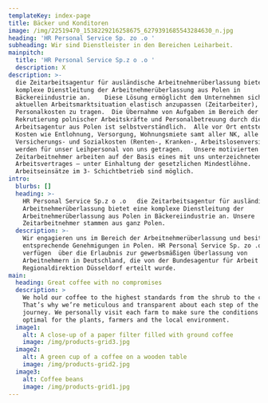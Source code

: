 ```yaml
---
templateKey: index-page
title: Bäcker und Konditoren
image: /img/22519470_1538229216258675_6279391685543284630_n.jpg
heading: 'HR Personal Service Sp. zo .o '
subheading: Wir sind Dienstleister in den Bereichen Leiharbeit.
mainpitch:
  title: 'HR Personal Service Sp.z o .o '
  description: X
description: >-
  die Zeitarbeitsagentur für ausländische Arbeitnehmerüberlassung bietet eine
  komplexe Dienstleitung der Arbeitnehmerüberlassung aus Polen in
  Bäckereiindustrie an.    Diese Lösung ermöglicht dem Unternehmen sich der
  aktuellen Arbeitsmarktsituation elastisch anzupassen (Zeitarbeiter), ohne
  Personalkosten zu tragen.  Die Übernahme von Aufgaben im Bereich der
  Rekrutierung polnischer Arbeitskräfte und Personalbetreuung durch die
  Arbeitsagentur aus Polen ist selbstverständlich.  Alle vor Ort entstehenden
  Kosten wie Entlohnung, Versorgung, Wohnungsmiete samt aller NK, alle Lohn-,
  Versicherungs- und Sozialkosten (Renten-, Kranken-, Arbeitslosenversicherung)
  werden für unser Leihpersonal von uns getragen.   Unsere motivierten
  Zeitarbeitnehmer arbeiten auf der Basis eines mit uns unterzeichneten
  Arbeitsvertrages – unter Einhaltung der gesetzlichen Mindestlöhne.
  Arbeitseinsätze im 3- Schichtbetrieb sind möglich.
intro:
  blurbs: []
  heading: >-
    HR Personal Service Sp.z o .o   die Zeitarbeitsagentur für ausländische
    Arbeitnehmerüberlassung bietet eine komplexe Dienstleitung der
    Arbeitnehmerüberlassung aus Polen in Bäckereiindustrie an. Unsere
    Zeitarbeitnehmer stammen aus ganz Polen.
  description: >-
    Wir engagieren uns im Bereich der Arbeitnehmerüberlassung und besitzen
    entsprechende Genehmigungen in Polen. HR Personal Service Sp. zo .o 
    verfügen  über die Erlaubnis zur gewerbsmäßigen Überlassung von
    Arbeitnehmern in Deutschland, die von der Bundesagentur für Arbeit -
    Regionaldirektion Düsseldorf erteilt wurde.
main:
  heading: Great coffee with no compromises
  description: >
    We hold our coffee to the highest standards from the shrub to the cup.
    That’s why we’re meticulous and transparent about each step of the coffee’s
    journey. We personally visit each farm to make sure the conditions are
    optimal for the plants, farmers and the local environment.
  image1:
    alt: A close-up of a paper filter filled with ground coffee
    image: /img/products-grid3.jpg
  image2:
    alt: A green cup of a coffee on a wooden table
    image: /img/products-grid2.jpg
  image3:
    alt: Coffee beans
    image: /img/products-grid1.jpg
---
```


